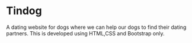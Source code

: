 # Tindog
A dating website for dogs where we can help our dogs to find their dating partners. This is developed using HTML,CSS and Bootstrap only.
